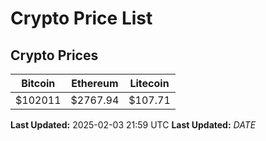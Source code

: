 # Crypto Price List

## Crypto Prices
| Bitcoin | Ethereum | Litecoin |
| ------- | -------- | -------- |
| $102011 | $2767.94 | $107.71 |
**Last Updated:** 2025-02-03 21:59 UTC
**Last Updated:** $DATE$
